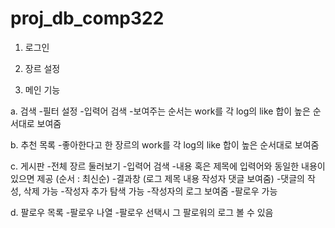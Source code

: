 # proj_db_comp322

1. 로그인

2. 장르 설정

3. 메인 기능

  a. 검색
   -필터 설정
     -입력어 검색
       -보여주는 순서는 work를 각 log의 like 합이 높은 순서대로 보여줌

  b. 추천 목록 
    -좋아한다고 한 장르의 work를 각 log의 like 합이 높은 순서대로 보여줌

  c. 게시판
    -전체 장르 둘러보기
    -입력어 검색
      -내용 혹은 제목에 입력어와 동일한 내용이 있으면 제공 (순서 : 최신순)
      -결과창 (로그 제목 내용 작성자 댓글 보여줌)
        -댓글의 작성, 삭제 가능
        -작성자 추가 탐색 가능
          -작성자의 로그 보여줌
          -팔로우 가능

  d. 팔로우 목록
    -팔로우 나열
    -팔로우 선택시 그 팔로워의 로그 볼 수 있음
